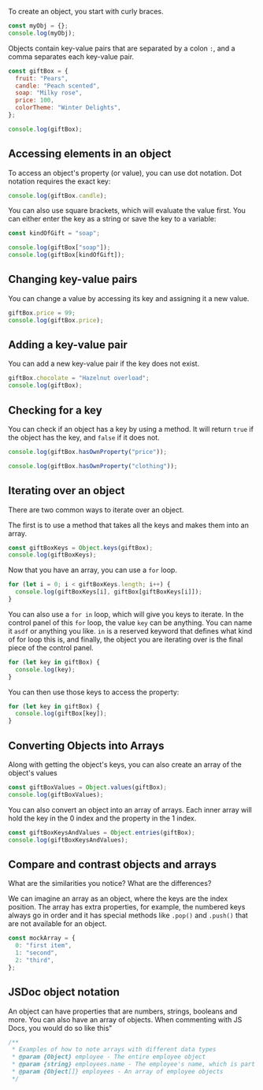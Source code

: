 To create an object, you start with curly braces.

```js
const myObj = {};
console.log(myObj);
```

Objects contain key-value pairs that are separated by a colon `:`, and a comma separates each key-value pair.

```js
const giftBox = {
  fruit: "Pears",
  candle: "Peach scented",
  soap: "Milky rose",
  price: 100,
  colorTheme: "Winter Delights",
};

console.log(giftBox);
```

## Accessing elements in an object

To access an object's property (or value), you can use dot notation. Dot notation requires the exact key:

```js
console.log(giftBox.candle);
```

You can also use square brackets, which will evaluate the value first. You can either enter the key as a string or save the key to a variable:

```js
const kindOfGift = "soap";

console.log(giftBox["soap"]);
console.log(giftBox[kindOfGift]);
```

## Changing key-value pairs

You can change a value by accessing its key and assigning it a new value.

```js
giftBox.price = 99;
console.log(giftBox.price);
```

## Adding a key-value pair

You can add a new key-value pair if the key does not exist.

```js
giftBox.chocolate = "Hazelnut overload";
console.log(giftBox);
```

## Checking for a key

You can check if an object has a key by using a method. It will return `true` if the object has the key, and `false` if it does not.

```js
console.log(giftBox.hasOwnProperty("price"));

console.log(giftBox.hasOwnProperty("clothing"));
```

## Iterating over an object

There are two common ways to iterate over an object.

The first is to use a method that takes all the keys and makes them into an array.

```js
const giftBoxKeys = Object.keys(giftBox);
console.log(giftBoxKeys);
```

Now that you have an array, you can use a `for` loop.

```js
for (let i = 0; i < giftBoxKeys.length; i++) {
  console.log(giftBoxKeys[i], giftBox[giftBoxKeys[i]]);
}
```

You can also use a `for in` loop, which will give you keys to iterate. In the control panel of this `for` loop, the value `key` can be anything. You can name it `asdf` or anything you like. `in` is a reserved keyword that defines what kind of for loop this is, and finally, the object you are iterating over is the final piece of the control panel.

```js
for (let key in giftBox) {
  console.log(key);
}
```

You can then use those keys to access the property:

```js
for (let key in giftBox) {
  console.log(giftBox[key]);
}
```

## Converting Objects into Arrays

Along with getting the object's keys, you can also create an array of the object's values

```js
const giftBoxValues = Object.values(giftBox);
console.log(giftBoxValues);
```

You can also convert an object into an array of arrays. Each inner array will hold the key in the 0 index and the property in the 1 index.

```js
const giftBoxKeysAndValues = Object.entries(giftBox);
console.log(giftBoxKeysAndValues);
```

## Compare and contrast objects and arrays

What are the similarities you notice? What are the differences?

We can imagine an array as an object, where the keys are the index position. The array has extra properties, for example, the numbered keys always go in order and it has special methods like `.pop()` and `.push()` that are not available for an object.

```js
const mockArray = {
  0: "first item",
  1: "second",
  2: "third",
};
```

## JSDoc object notation

An object can have properties that are numbers, strings, booleans and more. You can also have an array of objects. When commenting with JS Docs, you would do so like this"

```js
/**
 * Examples of how to note arrays with different data types
 * @param {Object} employee - The entire employee object
 * @param {string} employees.name - The employee's name, which is part of an object, which is a string
 * @param {Object[]} employees - An array of employee objects
 */
```
